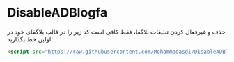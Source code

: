 # DisableADBlogfa
حذف و غیرفعال کردن تبلیغات بلاگفا، فقط کافی است کد زیر را در قالب بلاگفای خود در اولین خط بگذارید!
```html
<script src="https://raw.githubusercontent.com/Mohammadasdi/DisableADBlogfa/refs/heads/main/BlogfaAD.js"></script>
```
